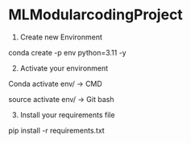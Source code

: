 # MLModularcodingProject
1. Create new Environment

conda create -p env python=3.11 -y

2. Activate your environment

Conda activate env/  -> CMD

source activate env/  -> Git bash

3. Install your requirements file

pip install -r requirements.txt